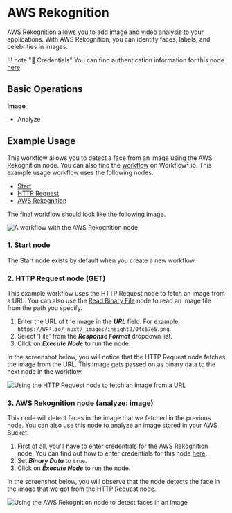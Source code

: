 # AWS Rekognition

[AWS Rekognition](https://aws.amazon.com/rekognition/) allows you to add image and video analysis to your applications. With AWS Rekognition, you can identify faces, labels, and celebrities in images.

!!! note "🔑 Credentials"
    You can find authentication information for this node [here](/workflow/integrations/credentials/aws/).


## Basic Operations

**Image**

- Analyze


## Example Usage

This workflow allows you to detect a face from an image using the AWS Rekognition node. You can also find the [workflow](https://WF².io/workflows/694) on Workflow².io. This example usage workflow uses the following nodes.
- [Start](/workflow/integrations/core-nodes/workflow-nodes-base.start/)
- [HTTP Request](/workflow/integrations/core-nodes/workflow-nodes-base.httpRequest/)
- [AWS Rekognition]()

The final workflow should look like the following image.

![A workflow with the AWS Rekognition node](/_images/integrations/nodes/awsrekognition/workflow.png)

### 1. Start node

The Start node exists by default when you create a new workflow.


### 2. HTTP Request node (GET)

This example workflow uses the HTTP Request node to fetch an image from a URL. You can also use the [Read Binary File](/workflow/integrations/core-nodes/workflow-nodes-base.readBinaryFile/) node to read an image file from the path you specify.

1. Enter the URL of the image in the ***URL*** field. For example, `https://WF².io/_nuxt/_images/insight2/04c67e5.png`.
2. Select 'File' from the ***Response Format*** dropdown list.
3. Click on ***Execute Node*** to run the node.

In the screenshot below, you will notice that the HTTP Request node fetches the image from the URL. This image gets passed on as binary data to the next node in the workflow.

![Using the HTTP Request node to fetch an image from a URL](/_images/integrations/nodes/awsrekognition/httprequest_node.png)


### 3. AWS Rekognition node (analyze: image)

This node will detect faces in the image that we fetched in the previous node. You can also use this node to analyze an image stored in your AWS Bucket.

1. First of all, you'll have to enter credentials for the AWS Rekognition node. You can find out how to enter credentials for this node [here](/workflow/integrations/credentials/aws/).
2. Set ***Binary Data*** to `true`.
3. Click on ***Execute Node*** to run the node.

In the screenshot below, you will observe that the node detects the face in the image that we got from the HTTP Request node.

![Using the AWS Rekognition node to detect faces in an image](/_images/integrations/nodes/awsrekognition/awsrekognition_node.png)
